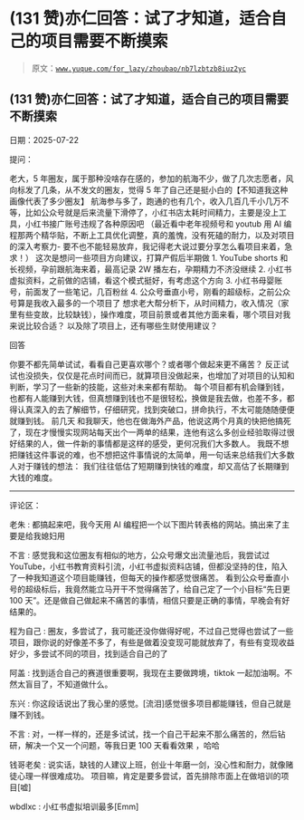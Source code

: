# (131 赞)亦仁回答：试了才知道，适合自己的项目需要不断摸索

> 原文：[`www.yuque.com/for_lazy/zhoubao/nb7lzbtzb8iuz2yc`](https://www.yuque.com/for_lazy/zhoubao/nb7lzbtzb8iuz2yc)

## (131 赞)亦仁回答：试了才知道，适合自己的项目需要不断摸索

日期：2025-07-22

提问：

老大，5 年圈友，属于那种没啥存在感的，参加的航海不少，做了几次志愿者，风向标发了几条，从不发文的圈友，觉得 5 年了自己还是挺小白的【不知道我这种画像代表了多少圈友】
航海参与多了，跑通的也有几个，收入几百几千小几万不等，比如公众号就是后来流量下滑停了，小红书店太耗时间精力，主要是没上工具，小红书接广账号违规了各种原因吧
（最近看中老年视频号和 youtub 用 AI 编程那两个精华贴，不断上工具优化调整，真的羞愧，没有死磕的耐力，以及对项目的深入考察力-
要不也不能轻易放弃，我记得老大说过要分享怎么看项目来着，急求！） 这次是想问一些项目方向建议，打算产假后半期做 1. YouTube
shorts 和长视频，孕前跟航海来着，最高记录 2W 播左右，孕期精力不济没继续 2. 小红书虚拟资料，之前做的店铺，看这个模式挺好，有考虑这个方向 3. 小红书母婴账号，前面发了一些笔记，几百粉丝 4. 公众号垂直小号，刚看的超级标，之前公众号算是我收入最多的一个项目了
想求老大帮分析下，从时间精力，收入情况（家里有些变故，比较缺钱），操作难度，项目前景或者其他方面来看，哪个项目对我来说比较合适？
以及除了项目上，还有哪些生财使用建议？

回答

你要不都先简单试试，看看自己更喜欢哪个？或者哪个做起来更不痛苦？
反正试试也没损失，仅仅是花点时间而已，就算项目没做起来，也增加了对项目的认知和判断，学习了一些新的技能，这些对未来都有帮助。
每个项目都有机会赚到钱，也都有人能赚到大钱，但真想赚到钱也不是很轻松，换做是我去做，也差不多，都得认真深入的去了解细节，仔细研究，找到突破口，拼命执行，不太可能随随便便就赚到钱。
前几天
和我聊天，他也在做海外产品，他说这两个月真的快把他搞死了，现在才慢慢实现网站每天出个一两单的结果，连他有这么多创业经验取得过很好结果的人，做一件新的事情都是这样的感受，更何况我们大多数人。
我既不想把赚钱这件事说的难，也不想把这件事情说的太简单，用一句话来总结我们大多数人对于赚钱的想法：
我们往往低估了短期赚到快钱的难度，却又高估了长期赚到大钱的难度。

* * *

评论区：

老朱 : 都搞起来吧，我今天用 AI 编程把一个以下图片转表格的网站。搞出来了主要是给我媳妇用

不言 : 感觉我和这位圈友有相似的地方，公众号爆文出流量池后，我尝试过 YouTube，小红书教育资料引流，小红书虚拟资料店铺，但都没坚持的住，陷入了一种我知道这个项目能赚钱，但每天的操作都感觉很痛苦。
看到公众号垂直小号的超级标后，我竟然能立马开干不觉得痛苦了，给自己定了一个小目标“先日更 100 天”。还是做自己做起来不痛苦的事情，相信只要是正确的事情，早晚会有好结果的。

程为自己 : 圈友，多尝试了，我可能还没你做得好呢，不过自己觉得也尝试了一些项目，跟你说的好像差不多了，有些是做着没变现可能就放弃了，有些有变现收益好少，多尝试不同的项目，找到适合自己的了

阿盖 : 找到适合自己的赛道很重要啊，我现在主要做跨境，tiktok 一起加油啊。不然太盲目了，不知道做什么。

东兴 : 你这段话说出了我心里的感觉。[流泪]感觉很多项目都能赚钱，但自己就是赚不到钱。

不言 : 对，一样一样的，还是多试试，找一个自己干起来不那么痛苦的，然后钻研，解决一个又一个问题，等我日更 100 天看看效果 ，哈哈

钱哥老矣 : 说实话，缺钱的人建议上班，创业十年磨一剑，没心性和耐力，就像赌徒心理一样很难成功。 项目嘛，肯定是要多尝试，首先排除市面上在做培训的项目[嘘]

wbdlxc : 小红书虚拟培训最多[Emm]